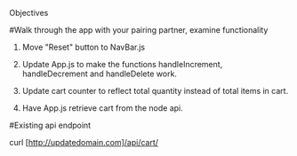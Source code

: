 Objectives

#Walk through the app with your pairing partner, examine functionality

1. Move "Reset" button to NavBar.js

2. Update App.js to make the functions handleIncrement, handleDecrement and handleDelete work.

3. Update cart counter to reflect total quantity instead of total items in cart.

4. Have App.js retrieve cart from the node api.

#Existing api endpoint

curl [http://updatedomain.com]/api/cart/

